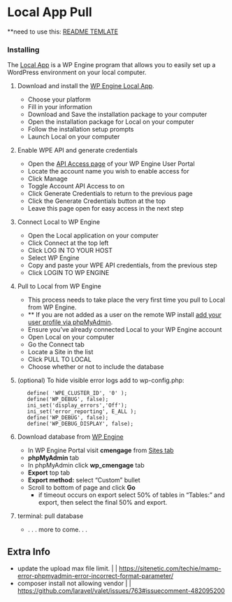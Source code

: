 # Local App Pull
**need to use this: [README TEMLATE](https://gist.githubusercontent.com/PurpleBooth/109311bb0361f32d87a2/raw/8254b53ab8dcb18afc64287aaddd9e5b6059f880/README-Template.md)

### Installing

The [Local App](http://localwp.com/) is a WP Engine program that allows you to easily set up a WordPress environment on your local computer.

1. Download and install the [WP Engine Local App](http://localwp.com/).
    *   Choose your platform
    *   Fill in your information
    *   Download and Save the installation package to your computer
    *   Open the installation package for Local on your computer
    *   Follow the installation setup prompts
    *   Launch Local on your computer
2. Enable WPE API and generate credentials
    *   Open the [API Access page](https://my.wpengine.com/api_access) of your WP Engine User Portal
    *   Locate the account name you wish to enable access for
    *   Click Manage
    *   Toggle Account API Access to on
    *   Click Generate Credentials to return to the previous page
    *   Click the Generate Credentials button at the top
    *   Leave this page open for easy access in the next step
3. Connect Local to WP Engine
    *   Open the Local application on your computer
    *   Click Connect at the top left
    *   Click LOG IN TO YOUR HOST
    *   Select WP Engine
    *   Copy and paste your WPE API credentials, from the previous step
    *   Click LOGIN TO WP ENGINE
4. Pull to Local from WP Engine
    *   This process needs to take place the very first time you pull to Local from WP Engine.
    *   ** If you are not added as a user on the remote WP install [add your user profile via phpMyAdmin](https://wpengine.com/support/add-admin-user-phpmyadmin/).
    *   Ensure you’ve already connected Local to your WP Engine account
    *   Open Local on your computer
    *   Go the Connect tab
    *   Locate a Site in the list
    *   Click PULL TO LOCAL
    *   Choose whether or not to include the database
5. (optional) To hide visible error logs add to wp-config.php:

    ```
       define( 'WPE_CLUSTER_ID', '0' );
       define('WP_DEBUG', false);
       ini_set('display_errors','Off');
       ini_set('error_reporting', E_ALL );
       define('WP_DEBUG', false);
       define('WP_DEBUG_DISPLAY', false);
    ```


6. Download database from [WP Engine](https://my.wpengine.com/installs/cmengage)
    *   In WP Engine Portal visit **cmengage** from [Sites tab](https://my.wpengine.com/sites)
    *   **phpMyAdmin** tab
    *   In phpMyAdmin click **wp_cmengage** tab
    *   **Export** top tab
    *   **Export method:** select “Custom” bullet
    *   Scroll to bottom of page and click **Go**
        * if timeout occurs on export select 50% of tables in “Tables:” and export, then select the final 50% and export.
7. terminal: pull database
    *   . . . more to come. . .


## Extra Info



*   update the upload max file limit.  |  | https://sitenetic.com/techie/mamp-error-phpmyadmin-error-incorrect-format-parameter/
*   composer install not allowing vendor |  | https://github.com/laravel/valet/issues/763#issuecomment-482095200

